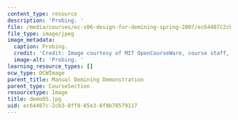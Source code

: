 ```yaml
---
content_type: resource
description: 'Probing. '
file: /media/courses/ec-s06-design-for-demining-spring-2007/ec64407c2cb38ff085e36f9b78579117_demo05.jpg
file_type: image/jpeg
image_metadata:
  caption: Probing.
  credit: 'Credit: Image courtesy of MIT OpenCourseWare, course staff, and students.'
  image-alt: 'Probing. '
learning_resource_types: []
ocw_type: OCWImage
parent_title: Manual Demining Demonstration
parent_type: CourseSection
resourcetype: Image
title: demo05.jpg
uid: ec64407c-2cb3-8ff0-85e3-6f9b78579117
---
```


